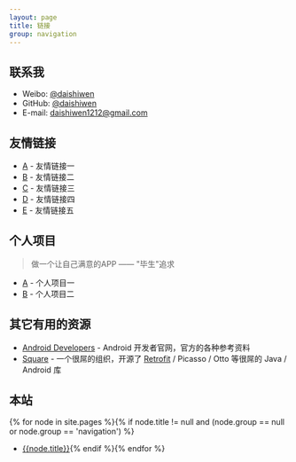 ```yaml
---
layout: page
title: 链接
group: navigation
---
```


## 联系我

- Weibo: [@daishiwen](http://weibo.com/u/2823408445)
- GitHub: [@daishiwen](https://github.com/daishiwen)
- E-mail: [daishiwen1212@gmail.com](daishiwen1212@gmail.com)

## 友情链接

- [A]() - 友情链接一
- [B]() - 友情链接二
- [C]() - 友情链接三
- [D]() - 友情链接四
- [E]() - 友情链接五

## 个人项目

> 做一个让自己满意的APP —— "毕生"追求

- [A]() - 个人项目一
- [B]() - 个人项目二

## 其它有用的资源

- [Android Developers](https://developer.android.com/develop) - Android 开发者官网，官方的各种参考资料
- [Square](http://square.github.io/) - 一个很屌的组织，开源了 [Retrofit](/tags.html#Retrofit-ref) / Picasso / Otto 等很屌的 Java / Android 库

## 本站

{% for node in site.pages %}{% if node.title != null and (node.group == null or node.group == 'navigation') %}
  - [{{node.title}}]({{node.url}}){% endif %}{% endfor %}
